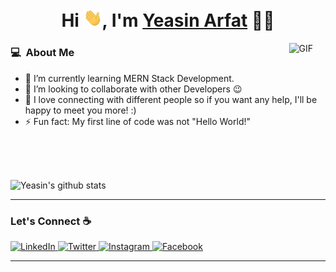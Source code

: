 # <center> Hi <img src="https://raw.githubusercontent.com/ABSphreak/ABSphreak/master/gifs/Hi.gif" width="30">, I'm [Yeasin Arfat](https://twitter.com/iamyeasiin) 👨‍💻 </center>

  <img align="right" style="padding:0 20px" alt="GIF" src="https://media.giphy.com/media/MC6eSuC3yypCU/giphy.gif" />

<h3> 💻 &nbsp;About Me </h3>

- 🌱 I’m currently learning MERN Stack Development.
- 👯 I’m looking to collaborate with other Developers :wink:
- 💬 I love connecting with different people so if you want any help, I'll be happy to meet you more! :)
- ⚡ Fun fact: My first line of code was not "Hello World!"
<!--
**Yeasiin/Yeasiin** is a ✨ _special_ ✨ repository because its `README.md` (this file) appears on your GitHub profile.

Here are some ideas to get you started:

- 🔭 I’m currently working on ...
- 👯 I’m looking to collaborate on ...
- 🤔 I’m looking for help with ...
- 💬 Ask me about ...
- 📫 How to reach me: ...
- 😄 Pronouns: ...

  -->
  <br>
  <br>
  <br>

![Yeasin's github stats](https://github-readme-stats.vercel.app/api?username=yeasiin&show_icons=true)

---

### Let's Connect :coffee:

<p>
    </a>
    <a href="https://www.linkedin.com/in/yeasiin/">
    <img width="50" src="https://img.icons8.com/bubbles/50/000000/linkedin.png" alt="LinkedIn"/>
    </a>
    <a href="https://twitter.com/iamyeasiin">
    <img width="50" src="https://img.icons8.com/bubbles/344/twitter-circled.png" alt="Twitter"/>
    </a>
    <a href="https://www.instagram.com/iamyeasiin/">
    <img width="50" src="https://img.icons8.com/bubbles/50/000000/instagram.png" alt="Instagram"/>
    </a>
    <a href="https://www.facebook.com/iamyeasiin/">
    <img width="50" src="https://img.icons8.com/bubbles/50/000000/facebook-new.png" alt="Facebook"/>
    </a>
</p>

---
